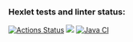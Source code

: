 ### Hexlet tests and linter status:
[![Actions Status](https://github.com/Aljustal/java-project-78/workflows/hexlet-check/badge.svg)](https://github.com/Aljustal/java-project-78/actions)
<a href="https://codeclimate.com/github/Aljustal/java-project-78/maintainability"><img src="https://api.codeclimate.com/v1/badges/5bc5168cf34ef155efd0/maintainability" /></a>
[![Java CI](https://github.com/Aljustal/java-project-78/actions/workflows/main.yml/badge.svg)](https://github.com/Aljustal/java-project-78/actions/workflows/main.yml)